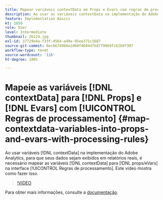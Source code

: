```yaml
---
title: Mapear variáveis contextData em Props e Evars com regras de processamento
description: Ao usar as variáveis contextData na implementação do Adobe Analytics, para que seus dados sejam exibidos em relatórios reais, é necessário mapear as variáveis contextData para props/eVars na interface das Regras de processamento. Este vídeo mostra como fazer isso.
feature: Implementation Basics
kt: 1850
role: User
level: Intermediate
thumbnail: 26124.jpg
exl-id: 37729e4a-f33f-4564-a49e-95ee371c1687
source-git-commit: 8ec6674966e2d60f4604dfbd7f9969fc62b9f307
workflow-type: tm+mt
source-wordcount: '116'
ht-degree: 100%

---
```


# Mapeie as variáveis [!DNL contextData] para [!DNL Props] e [!DNL Evars] com [!UICONTROL Regras de processamento] {#map-contextdata-variables-into-props-and-evars-with-processing-rules}

Ao usar variáveis [!DNL contextData] na implementação do Adobe Analytics, para que seus dados sejam exibidos em relatórios reais, é necessário mapear as variáveis [!DNL contextData] para [!DNL props/eVars] na interface [!UICONTROL Regras de processamento]. Este vídeo mostra como fazer isso.

>[!VIDEO](https://video.tv.adobe.com/v/26124/?quality=12)

Para obter mais informações, consulte a [documentação](https://experienceleague.adobe.com/docs/analytics/admin/admin-tools/processing-rules/processing-rules.html?lang=pt-BR).
